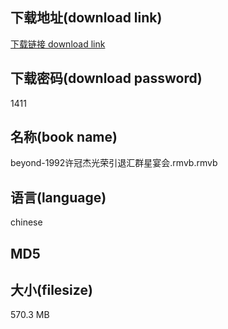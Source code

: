 ## 下载地址(download link)
[下载链接 download link](https://voluble-croquembouche-d321dc.netlify.app/?s=beyond-1992%E8%AE%B8%E5%86%A0%E6%9D%B0%E5%85%89%E8%8D%A3%E5%BC%95%E9%80%80%E6%B1%87%E7%BE%A4%E6%98%9F%E5%AE%B4%E4%BC%9A.rmvb)

## 下载密码(download password)
1411

## 名称(book name)
beyond-1992许冠杰光荣引退汇群星宴会.rmvb.rmvb

## 语言(language)
chinese

## MD5


## 大小(filesize)
570.3 MB
